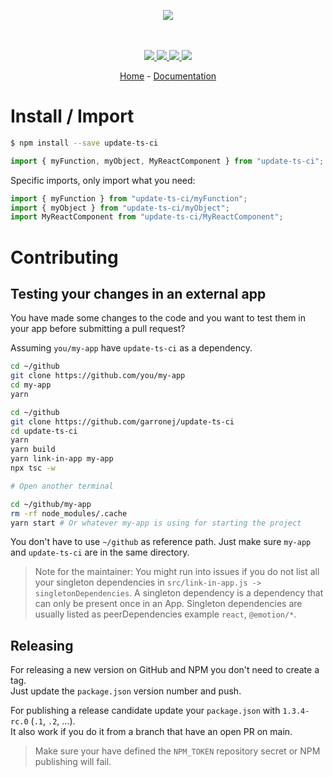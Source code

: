 <p align="center">
    <img src="https://user-images.githubusercontent.com/6702424/80216211-00ef5280-863e-11ea-81de-59f3a3d4b8e4.png">  
</p>
<p align="center">
    <i></i>
    <br>
    <br>
    <a href="https://github.com/garronej/update-ts-ci/actions">
      <img src="https://github.com/garronej/update-ts-ci/workflows/ci/badge.svg?branch=main">
    </a>
    <a href="https://bundlephobia.com/package/update-ts-ci">
      <img src="https://img.shields.io/bundlephobia/minzip/update-ts-ci">
    </a>
    <a href="https://www.npmjs.com/package/update-ts-ci">
      <img src="https://img.shields.io/npm/dw/update-ts-ci">
    </a>
    <a href="https://github.com/garronej/update-ts-ci/blob/main/LICENSE">
      <img src="https://img.shields.io/npm/l/update-ts-ci">
    </a>
</p>
<p align="center">
  <a href="https://github.com/garronej/update-ts-ci">Home</a>
  -
  <a href="https://github.com/garronej/update-ts-ci">Documentation</a>
</p>

# Install / Import

```bash
$ npm install --save update-ts-ci
```

```typescript
import { myFunction, myObject, MyReactComponent } from "update-ts-ci";
```

Specific imports, only import what you need:

```typescript
import { myFunction } from "update-ts-ci/myFunction";
import { myObject } from "update-ts-ci/myObject";
import MyReactComponent from "update-ts-ci/MyReactComponent";
```

# Contributing

## Testing your changes in an external app

You have made some changes to the code and you want to test them
in your app before submitting a pull request?

Assuming `you/my-app` have `update-ts-ci` as a dependency.

```bash
cd ~/github
git clone https://github.com/you/my-app
cd my-app
yarn

cd ~/github
git clone https://github.com/garronej/update-ts-ci
cd update-ts-ci
yarn
yarn build
yarn link-in-app my-app
npx tsc -w

# Open another terminal

cd ~/github/my-app
rm -rf node_modules/.cache
yarn start # Or whatever my-app is using for starting the project
```

You don't have to use `~/github` as reference path. Just make sure `my-app` and `update-ts-ci`
are in the same directory.

> Note for the maintainer: You might run into issues if you do not list all your singleton dependencies in
> `src/link-in-app.js -> singletonDependencies`. A singleton dependency is a dependency that can
> only be present once in an App. Singleton dependencies are usually listed as peerDependencies example `react`, `@emotion/*`.

## Releasing

For releasing a new version on GitHub and NPM you don't need to create a tag.  
Just update the `package.json` version number and push.

For publishing a release candidate update your `package.json` with `1.3.4-rc.0` (`.1`, `.2`, ...).  
It also work if you do it from a branch that have an open PR on main.

> Make sure your have defined the `NPM_TOKEN` repository secret or NPM publishing will fail.
